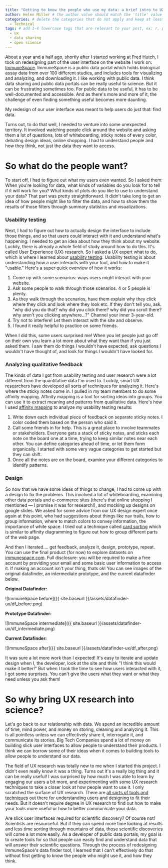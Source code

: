 ```yaml
---
title: "Getting to know the people who use my data: a brief intro to UX research" # replace with the title of your post, a short catchy description to entice readers
author: Helen Miller # the author value should match the 'title' value of your contributor file located here /gh-pages/_contributors. If you do not have a contributor file, please feel free to make one or contact one of our team members to assist you.
categories: # delete the categories that do not apply and keep at least one
  - Technical
tags: # add 1-4 lowercase tags that are relevant to your post, ex: r, python, genomics, workflows
  - ux
  - data sharing
  - open science
---
```

About a year and a half ago, shortly after I started working at Fred Hutch, I took on redesigning part of the user interface on the website I work on: [ImmuneSpace](https://www.immunespace.org/). ImmuneSpace is a public data portal which holds biological assay data from over 100 different studies, and includes tools for visualizing and analyzing, and downloading it. I like working with public data. I think data sharing and public data portals can be really useful to science. But it can be frustrating sometimes too. For public data to be useful, it has to be well-documented and accessible. And as there's more and more of it, the challenge of even finding something useful becomes more daunting. 

My redesign of our user interface was meant to help users do just that: find data. 

Turns out, to do that well, I needed to venture into some unexpected territory. It involved watching people click around the website and asking them a lot of questions, lots of whiteboarding, sticky notes of every color, debating design ideas, online shopping. I had to understand people and how they think, not just the data they want to access. 

# So what do the people want?

To start off, I had to figure out what my users even wanted. So I asked them: When you're looking for data, what kinds of variables do you look for to tell if it will work for you? What kinds of plots do you like to use to understand your data? That part was pretty straightforward. It didn't take long to get an idea of how people might like to filter the data, and how to show them the results of those filters through summary statistics and visualizations. 

### Usability testing

Next, I had to figure out how to actually design the interface to include those things, and so that users could interact with it and understand what's happening. I needed to get an idea about how they think about my website. Luckily, there is already a whole field of study around how to do this. It's called User Experience (UX) research. So I asked a UX expert what to do, which is where I learned about [usability testing](https://www.nngroup.com/articles/usability-testing-101/). Usability testing is about understanding how a user interacts with your tool, and how to make it "usable." Here's a super quick overview of how it works: 

1. Come up with some scenarios: ways users might interact with your website. 
2. Ask some people to walk through those scenarios. 4 or 5 people is plenty. 
3. As they walk through the scenarios, have them explain why they click where they click and look where they look etc. If they don't tell you, ask. "why did you do that? why did you click there? why did you scroll there? why aren't you clicking anywhere...?" Channel your inner 3-year-old. 
4. Try not to interfere! Let them interact with the site and observe. 
5. I found it really helpful to practice on some friends. 

When I did this, some users surprised me! When you let people just go off on their own you learn a lot more about what they want than if you just asked them. I saw them do things I wouldn't have expected, ask questions I wouldn't have thought of, and look for things I wouldn't have looked for.

### Analyzing qualitative feedback

The kinds of data I got from usability testing and user research were a lot different from the quantitative data I'm used to. Luckily, smart UX researchers have developed all sorts of techniques for analyzing it. Here's where the sticky notes come in. I pulled in my team members to do some affinity mapping. Affinity mapping is a tool for sorting ideas into groups. You can use it to extract meaning and patterns from qualitative data. Here's how I used [affinity mapping](https://www.nngroup.com/articles/affinity-diagram/) to analyze my usability testing results:

1. Write down each individual piece of feedback on separate sticky notes. I color coded them based on the person who said it.
2. Call some friends in for help. This is a great place to involve teammates or stakeholders. Everyone gets a stack of sticky notes, and sticks each note on the board one at a time, trying to keep similar notes near each other. You can define categories ahead of time, or let them form organically. I started with some very vague categories to get started but they can shift. 
3. Once all the notes are on the board, examine your different categories to identify patterns. 

### Design

So now that we have some ideas of things to change, I had to come up with a design to fix the problems. This involved a lot of whiteboarding, examining other data portals and e-commerce sites (there's that online shopping I mentioned — I promise it was for research!), and mocking up designs on google slides. We asked for some advice from our UX design expert once again at this point, who had suggestions about things like nav trails, how to group information, where to match colors to convey information, the importance of white space. I tried out a technique called [card sorting](https://www.nngroup.com/articles/card-sorting-definition/) which is similar to affinity diagramming to figure out how to group different parts of the web page.

And then I iterated.... get feedback, analyze it, design, prototype, repeat. You can use the final product (for now) to explore datasets on [immunespace.com](http://immunespace.com). Full disclosure: you will be required to make a free account by providing your email and some basic user information to access it. If making an account isn't your thing, thats ok! You can see images of the original datafinder, an intermediate prototype, and the current datafinder below.

**Original Datafinder:**

![ImmuneSpace before]({{ site.baseurl }}/assets/datafinder-ux/df_before.png)

**Prototype Datafinder:**

![ImmuneSpace intermediate]({{ site.baseurl }}/assets/datafinder-ux/df_intermediate.png)

**Current Datafinder:**

![ImmuneSpace after]({{ site.baseurl }}/assets/datafinder-ux/df_after.png)

It was sure a lot more work than I expected! It's easy to iterate and update design when I, the developer, look at the site and think "I think this would make it better!" But when I took the time to see how users interacted with it, I got some surprises. You can't give the users what they want or what they need unless you ask them! 

# So why bring UX research into science?

Let's go back to our relationship with data. We spend an incredible amount of time, mind power, and money on storing, cleaning and analyzing it. This is all pointless unless we can effectively share it, interrogate it, and communicate its stories. Big Tech Companies spend a lot of money on building slick user interfaces to allow people to understand their products. I think we can borrow some of their ideas when it comes to building tools to allow people to understand our data. 

The field of UX research was totally new to me when I started this project. I didn't even really know it was a thing. Turns out it's a really big thing and it can be really useful! I was surprised by how much I was able to learn by engaging our users a bit more, and experimenting with some UX research techniques to take a closer look at how people want to use it. I only scratched the surface of UX research. There are [all sorts of tools and techniques](https://www.nngroup.com/articles/which-ux-research-methods/) out there for understanding users and designing to fit their needs. But it doesn't require degree in UX research to find out how to make your tools more useful or how to better communicate your data. 

Are slick user interfaces required for scientific discovery? Of course not! Scientists are resourceful. But if they can spend more time looking at results and less time sorting through mountains of data, those scientific discoveries will come a lot more easily. As a developer of public data portals, my goal is to create tools for so that people can easily find and understand data that will answer their scientific questions. Through the process of redesigning ImmuneSpace's data finder tool, I learned that I can't effectively do that without first getting to know the people who might use it, and how they think.
